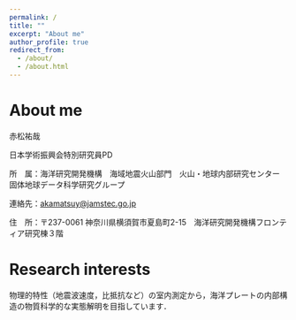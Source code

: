 ```yaml
---
permalink: /
title: ""
excerpt: "About me"
author_profile: true
redirect_from: 
  - /about/
  - /about.html
---
```


# About me
赤松祐哉

日本学術振興会特別研究員PD

所　属：海洋研究開発機構　海域地震火山部門　火山・地球内部研究センター　　固体地球データ科学研究グループ

連絡先：akamatsuy@jamstec.go.jp

住　所：〒237-0061 神奈川県横須賀市夏島町2-15　海洋研究開発機構フロンティア研究棟３階

# Research interests

物理的特性（地震波速度，比抵抗など）の室内測定から，海洋プレートの内部構造の物質科学的な実態解明を目指しています． 
